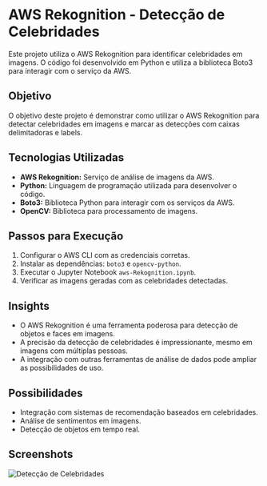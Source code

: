 # AWS Rekognition - Detecção de Celebridades

Este projeto utiliza o AWS Rekognition para identificar celebridades em imagens. O código foi desenvolvido em Python e utiliza a biblioteca Boto3 para interagir com o serviço da AWS.

## Objetivo

O objetivo deste projeto é demonstrar como utilizar o AWS Rekognition para detectar celebridades em imagens e marcar as detecções com caixas delimitadoras e labels.

## Tecnologias Utilizadas

- **AWS Rekognition:** Serviço de análise de imagens da AWS.
- **Python:** Linguagem de programação utilizada para desenvolver o código.
- **Boto3:** Biblioteca Python para interagir com os serviços da AWS.
- **OpenCV:** Biblioteca para processamento de imagens.

## Passos para Execução

1. Configurar o AWS CLI com as credenciais corretas.
2. Instalar as dependências: `boto3` e `opencv-python`.
3. Executar o Jupyter Notebook `aws-Rekognition.ipynb`.
4. Verificar as imagens geradas com as celebridades detectadas.

## Insights

- O AWS Rekognition é uma ferramenta poderosa para detecção de objetos e faces em imagens.
- A precisão da detecção de celebridades é impressionante, mesmo em imagens com múltiplas pessoas.
- A integração com outras ferramentas de análise de dados pode ampliar as possibilidades de uso.

## Possibilidades

- Integração com sistemas de recomendação baseados em celebridades.
- Análise de sentimentos em imagens.
- Detecção de objetos em tempo real.

## Screenshots

![Detecção de Celebridades](detected_celebrity1.jpg)
